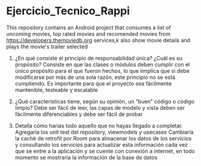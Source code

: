 # Ejercicio_Tecnico_Rappi
This repository contains an Android project that consumes a list of uncoming movies, top rated movies and recomended movies from https://developers.themoviedb.org services,k also show movie details and plays the movie's trailer selected

1. ¿En qué consiste el principio de responsabilidad única? ¿Cuál es su propósito?
  Consiste en que las clases o módulos deben cumplir con el único propósito para el que fueron hechos, lo que iimplica que si debe modificarse por más de una sola razón, 
  este principio no se está cumpliendo. Es importante para que el proyecto sea fácilmente mantenible, testeable y escalable

2. ¿Qué características tiene, según su opinión, un “buen” código o código limpio?
  Debe ser fácil de leer, las capas de modelo y vista deben ser fácilmente diferenciables y debe ser fácil de probar

3. Detalla cómo harías todo aquello que no hayas llegado a completar.
  Agregaría los unit test del repository, viewmodels y usecases
  Cambiaría la caché de retrofit por Room para almacenar los datos de los servicios y consultando los servicios para actualizar esta información cada vez que se 
  entre a la aplicación y se cuente con conexión a internet, en todo momento se mostraría la información de la base de datos
